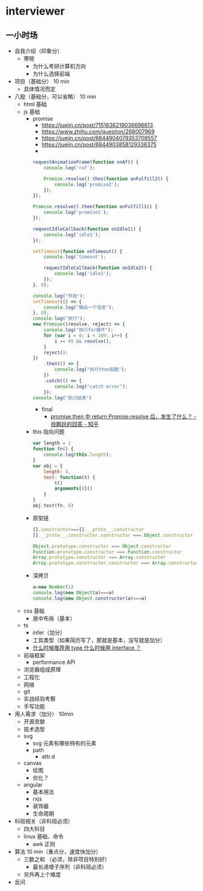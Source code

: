 # interviewer

## 一小时场

- 自我介绍（印象分）
  - 寒暄
    - 为什么考研计算机方向
    - 为什么选择前端
- 项目（基础分） 10 min
  - 具体情况而定
- 八股（基础分，可以省略） 10 min
  - html 基础
  - js 基础
    - promise
      - https://juejin.cn/post/7151636219036696613
      - https://www.zhihu.com/question/268007969
      - https://juejin.cn/post/6844904079353708557
      - https://juejin.cn/post/6844903858129338375
      - 
      ```js
      requestAnimationFrame(function onAf() {
          console.log('raf');
      
          Promise.resolve().then(function onFulfill2() {
              console.log('promise2');
          });
      });
      
      Promise.resolve().then(function onFulfill1() {
          console.log('promise1');
      });
      
      requestIdleCallback(function onIdle1() {
          console.log('idle1');
      });
      
      setTimeout(function onTimeout() {
          console.log('timeout');
      
          requestIdleCallback(function onIdle2() {
              console.log('idle2');
          });
      }, 0);
      ```
      ```js
      console.log("开始");
      setTimeout(() => {
          console.log("输出一个信息");
      }, 0);
      console.log("执行");
      new Promise((resolve, reject) => {
          console.log("执行for循环");
          for (var i = 0; i < 100; i++) {
              i == 99 && resolve();
          }
          reject();
      })
          .then(() => {
              console.log("执行then函数");
          })
          .catch(() => {
              console.log("catch error");
          });
      console.log("执行结束")
      ```
      - final
        - [promise.then 中 return Promise.resolve 后，发生了什么？ - 徐鹏跃的回答 - 知乎](https://www.zhihu.com/question/453677175/answer/1841325386)
    - this 指向问题
      ```js
      var length = 1
      function fn() {
          console.log(this.length);
      }
      var obj = {
          length: 4,
          test: function(t) {
              t()
              arguments[0]()
          }
      }
      obj.test(fn, 6)
      ```
    - 原型链
      ```js
      [].constructor===[].__proto__.constructor
      [].__proto__.constructor.constructor === Object.constructor

      Object.prototype.constructor === Object.constructor
      Function.prototype.constructor === Function.constructor
      Array.prototype.constructor === Array.constructor
      Array.prototype.constructor.constructor === Array.constructor
      ```
    - 深拷贝
      ```js
      a=new Number(1)
      console.log(new Object(a)===a)
      console.log(new Object.constructor(a)===a)
      ```
  - css 基础
    - 居中布局（基本）
  - ts
    - infer（加分）
    - 工具类型（如果简历写了，那就是基本，没写就是加分）
    - [什么时候推荐用 type 什么时候用 interface ？](https://pro.ant.design/zh-CN/docs/type-script#%E4%BB%80%E4%B9%88%E6%97%B6%E5%80%99%E6%8E%A8%E8%8D%90%E7%94%A8-type-%E4%BB%80%E4%B9%88%E6%97%B6%E5%80%99%E7%94%A8-interface-)
  - 前端框架
    - performance API
  - 浏览器组成原理
  - 工程化
  - 网络
  - git
  - 实战经验考察
  - 手写功能
- 用人需求（加分） 10min
  - 开源贡献
  - 技术选型
  - svg
    - svg 元素有哪些特有的元素
    - path
      - attr.d
  - canvas
    - 绘图
    - 优化？
  - angular
    - 基本用法
    - rxjs
    - 装饰器
    - 生命周期
- 科班相关（非科班必须）
  - 四大科目
  - linux 基础、命令
    - awk 正则
- 算法 10 min（重点分，速度快加分）
  - 三数之和 （必须，除非项目特别好）
    - 最长递增子序列（非科班必须）
  - 另外再上个难度
- 反问
